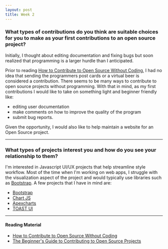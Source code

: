 ```yaml
---
layout: post
title: Week 2
---
```


### What types of contributions do you think are suitable choices for you to make as your first contributions to an open source project? 

Initially, I thought about editing documentation and fixing bugs but soon realized that programming is a larger hurdle than I anticipated. 

Prior to reading [How to Contribute to Open Source Without Coding](https://icontribute.wordpress.com/how-to-contribute-to-open-source-without-coding/), I had no idea that sending the programmers post cards or a virtual beer is considered a contribution. There seems to be many ways to contribute to open source projects without programming. With that in mind, as my first contributions I would like to take on something light and beginner friendly like:
* editing user documentation
* make comments on how to improve the quality of the program
* submit bug reports. 

Given the opportunity, I would also like to help maintain a website for an Open Source project. 

---
### What types of projects interest you and how do you see your relationship to them?

I'm interested in Javascript UI/UX projects that help streamline style workflow. Most of the time when I'm working on web apps, I struggle with the visualization aspect of the project and would typically use libraries such as [Bootstrap](https://getbootstrap.com/). A few projects that I have in mind are: 
* [Bootstrap](https://getbootstrap.com/)
* [Chart JS](https://www.chartjs.org/)
* [Apexcharts](https://apexcharts.com/)
* [TOAST UI](https://ui.toast.com/)
---
#### Reading Material 
* [How to Contribute to Open Source Without Coding](https://icontribute.wordpress.com/how-to-contribute-to-open-source-without-coding/)
* [The Beginner's Guide to Contributing to Open Source Projects](https://blog.newrelic.com/engineering/open-source_gettingstarted/)
